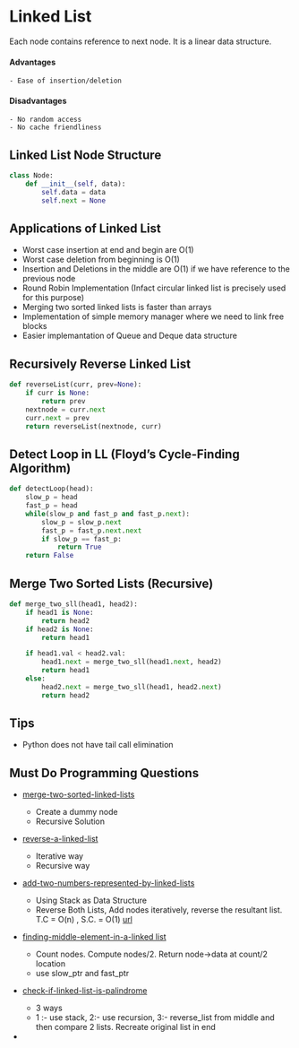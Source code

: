 # Linked List

Each node contains reference to next node. It is a linear data structure. <br>

#### Advantages
    - Ease of insertion/deletion

#### Disadvantages
    - No random access
    - No cache friendliness

## Linked List Node Structure

```python
class Node:
    def __init__(self, data):
        self.data = data
        self.next = None
```

## Applications of Linked List
- Worst case insertion at end and begin are O(1)
- Worst case deletion from beginning is O(1)
- Insertion and Deletions in the middle are O(1) if we have reference to the previous node
- Round Robin Implementation (Infact circular linked list is precisely used for this purpose)
- Merging two sorted linked lists is faster than arrays
- Implementation of simple memory manager where we need to link free blocks
- Easier implemantation of Queue and Deque data structure

## Recursively Reverse Linked List
```python
def reverseList(curr, prev=None):
    if curr is None:
        return prev
    nextnode = curr.next
    curr.next = prev
    return reverseList(nextnode, curr)
```

## Detect Loop in LL (Floyd’s Cycle-Finding Algorithm)
```python
def detectLoop(head):
    slow_p = head
    fast_p = head
    while(slow_p and fast_p and fast_p.next):
        slow_p = slow_p.next
        fast_p = fast_p.next.next
        if slow_p == fast_p:
            return True
    return False
```
## Merge Two Sorted Lists (Recursive)
```python
def merge_two_sll(head1, head2):
    if head1 is None:
        return head2
    if head2 is None:
        return head1

    if head1.val < head2.val:
        head1.next = merge_two_sll(head1.next, head2)
        return head1
    else:
        head2.next = merge_two_sll(head1, head2.next)
        return head2
```
## Tips
- Python does not have tail call elimination

## Must Do Programming Questions
- [merge-two-sorted-linked-lists](https://www.geeksforgeeks.org/merge-two-sorted-linked-lists/)
    - Create a dummy node
    - Recursive Solution

- [reverse-a-linked-list](https://www.geeksforgeeks.org/reverse-a-linked-list/)
    - Iterative way
    - Recursive way

- [add-two-numbers-represented-by-linked-lists](https://www.geeksforgeeks.org/add-two-numbers-represented-by-linked-lists/)
    - Using Stack as Data Structure
    - Reverse Both Lists, Add nodes iteratively, reverse the resultant list. T.C = O(n) , S.C. = O(1) [url](https://www.geeksforgeeks.org/add-two-numbers-represented-by-linked-lists-set-3/?ref=lbp)

- [finding-middle-element-in-a-linked list](https://www.geeksforgeeks.org/write-a-c-function-to-print-the-middle-of-the-linked-list/)
    - Count nodes. Compute nodes/2. Return node->data at count/2 location
    - use slow_ptr and fast_ptr

- [check-if-linked-list-is-palindrome](https://www.geeksforgeeks.org/function-to-check-if-a-singly-linked-list-is-palindrome/)
    - 3 ways
    - 1 :- use stack, 2:- use recursion, 3:- reverse_list from middle and then compare 2 lists. Recreate original list in end
- 
